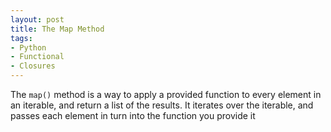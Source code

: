 ```yaml
---
layout: post
title: The Map Method
tags:
- Python
- Functional
- Closures
---
```


The `map()` method is a way to apply a provided function to every element in an iterable, and return a list of the results. It iterates over the iterable, and passes each element in turn into the function you provide it
